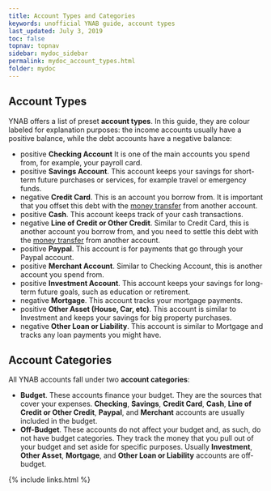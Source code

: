 ```yaml
---
title: Account Types and Categories
keywords: unofficial YNAB guide, account types
last_updated: July 3, 2019
toc: false
topnav: topnav
sidebar: mydoc_sidebar
permalink: mydoc_account_types.html
folder: mydoc
---
```


## Account Types

YNAB offers a list of preset **account types**. In this guide, they are colour labeled for explanation purposes: the income accounts usually have a <span class="label label-success">positive</span> balance, while the debt accounts have a <span class="label label-danger">negative</span> balance:

* <span class="label label-success">positive</span>  **Checking Account** It is one of the main accounts you spend from, for example, your payroll card.
*  <span class="label label-success">positive</span>  **Savings Account**. This account keeps your savings for short-term future purchases or services, for example travel or emergency funds.
*  <span class="label label-danger">negative</span>  **Credit Card**. This is an account you borrow from. It is important that you offset this debt with the [money transfer](mydoc_transferring_money) from another account.
*  <span class="label label-success">positive</span>  **Cash**. This account keeps track of your cash transactions.
*  <span class="label label-danger">negative</span>  **Line of Credit or Other Credit**. Similar to Credit Card, this is another account you borrow from, and you need to settle this debt with the [money transfer](mydoc_transferring_money) from another account.
*  <span class="label label-success">positive</span>  **Paypal**. This account is for payments that go through your Paypal account.
*  <span class="label label-success">positive</span>  **Merchant Account**. Similar to Checking Account, this is another account you spend from.
*  <span class="label label-success">positive</span>  **Investment Account**. This account keeps your savings for long-term future goals, such as education or retirement.
*  <span class="label label-danger">negative</span>  **Mortgage**. This account tracks your mortgage payments.
*  <span class="label label-success">positive</span>  **Other Asset (House, Car, etc)**. This account is similar to Investment and keeps your savings for big property purchases.
*  <span class="label label-danger">negative</span>  **Other Loan or Liability**. This account is similar to Mortgage and tracks any loan payments you might have.


## Account Categories

All YNAB accounts fall under two **account categories**:

*  **Budget**. These accounts finance your budget. They are the sources that cover your expenses. **Checking**, **Savings**, **Credit Card**, **Cash**, **Line of Credit or Other Credit**, **Paypal**, and **Merchant** accounts are usually included in the budget.
*  **Off-Budget**. These accounts do not affect your budget and, as such, do not have budget categories. They track the money that you pull out of your budget and set aside for specific purposes. Usually **Investment**, **Other Asset**, **Mortgage**, and **Other Loan or Liability** accounts are off-budget.

{% include links.html %}
